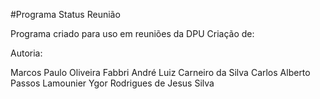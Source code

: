 #Programa Status Reunião

Programa criado para uso em reuniões da DPU
Criação de:

Autoria:

Marcos Paulo Oliveira Fabbri
André Luiz Carneiro da Silva
Carlos Alberto Passos Lamounier
Ygor Rodrigues de Jesus Silva
